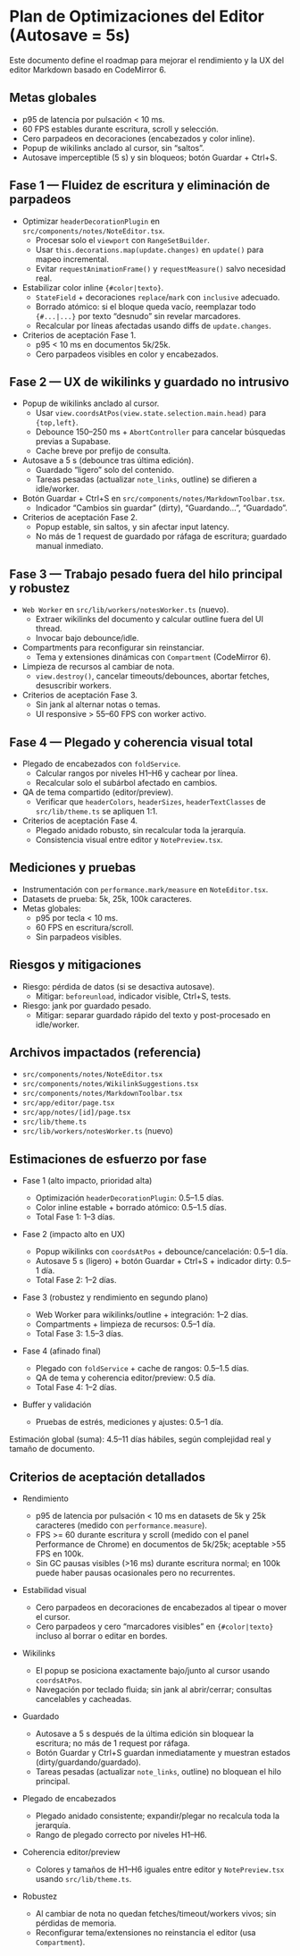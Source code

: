 # Plan de Optimizaciones del Editor (Autosave = 5s)

Este documento define el roadmap para mejorar el rendimiento y la UX del editor Markdown basado en CodeMirror 6.

## Metas globales
- p95 de latencia por pulsación < 10 ms.
- 60 FPS estables durante escritura, scroll y selección.
- Cero parpadeos en decoraciones (encabezados y color inline).
- Popup de wikilinks anclado al cursor, sin “saltos”.
- Autosave imperceptible (5 s) y sin bloqueos; botón Guardar + Ctrl+S.

## Fase 1 — Fluidez de escritura y eliminación de parpadeos

- Optimizar `headerDecorationPlugin` en `src/components/notes/NoteEditor.tsx`.
  - Procesar solo el `viewport` con `RangeSetBuilder`.
  - Usar `this.decorations.map(update.changes)` en `update()` para mapeo incremental.
  - Evitar `requestAnimationFrame()` y `requestMeasure()` salvo necesidad real.
- Estabilizar color inline `{#color|texto}`.
  - `StateField` + decoraciones `replace`/`mark` con `inclusive` adecuado.
  - Borrado atómico: si el bloque queda vacío, reemplazar todo `{#...|...}` por texto “desnudo” sin revelar marcadores.
  - Recalcular por líneas afectadas usando diffs de `update.changes`.
- Criterios de aceptación Fase 1.
  - p95 < 10 ms en documentos 5k/25k.
  - Cero parpadeos visibles en color y encabezados.

## Fase 2 — UX de wikilinks y guardado no intrusivo

- Popup de wikilinks anclado al cursor.
  - Usar `view.coordsAtPos(view.state.selection.main.head)` para `{top,left}`.
  - Debounce 150–250 ms + `AbortController` para cancelar búsquedas previas a Supabase.
  - Cache breve por prefijo de consulta.
- Autosave a 5 s (debounce tras última edición).
  - Guardado “ligero” solo del contenido.
  - Tareas pesadas (actualizar `note_links`, outline) se difieren a idle/worker.
- Botón Guardar + Ctrl+S en `src/components/notes/MarkdownToolbar.tsx`.
  - Indicador “Cambios sin guardar” (dirty), “Guardando…”, “Guardado”.
- Criterios de aceptación Fase 2.
  - Popup estable, sin saltos, y sin afectar input latency.
  - No más de 1 request de guardado por ráfaga de escritura; guardado manual inmediato.

## Fase 3 — Trabajo pesado fuera del hilo principal y robustez

- `Web Worker` en `src/lib/workers/notesWorker.ts` (nuevo).
  - Extraer wikilinks del documento y calcular outline fuera del UI thread.
  - Invocar bajo debounce/idle.
- Compartments para reconfigurar sin reinstanciar.
  - Tema y extensiones dinámicas con `Compartment` (CodeMirror 6).
- Limpieza de recursos al cambiar de nota.
  - `view.destroy()`, cancelar timeouts/debounces, abortar fetches, desuscribir workers.
- Criterios de aceptación Fase 3.
  - Sin jank al alternar notas o temas.
  - UI responsive > 55–60 FPS con worker activo.

## Fase 4 — Plegado y coherencia visual total

- Plegado de encabezados con `foldService`.
  - Calcular rangos por niveles H1–H6 y cachear por línea.
  - Recalcular solo el subárbol afectado en cambios.
- QA de tema compartido (editor/preview).
  - Verificar que `headerColors`, `headerSizes`, `headerTextClasses` de `src/lib/theme.ts` se apliquen 1:1.
- Criterios de aceptación Fase 4.
  - Plegado anidado robusto, sin recalcular toda la jerarquía.
  - Consistencia visual entre editor y `NotePreview.tsx`.

## Mediciones y pruebas

- Instrumentación con `performance.mark/measure` en `NoteEditor.tsx`.
- Datasets de prueba: 5k, 25k, 100k caracteres.
- Metas globales:
  - p95 por tecla < 10 ms.
  - 60 FPS en escritura/scroll.
  - Sin parpadeos visibles.

## Riesgos y mitigaciones

- Riesgo: pérdida de datos (si se desactiva autosave).
  - Mitigar: `beforeunload`, indicador visible, Ctrl+S, tests.
- Riesgo: jank por guardado pesado.
  - Mitigar: separar guardado rápido del texto y post-procesado en idle/worker.

## Archivos impactados (referencia)

- `src/components/notes/NoteEditor.tsx`
- `src/components/notes/WikilinkSuggestions.tsx`
- `src/components/notes/MarkdownToolbar.tsx`
- `src/app/editor/page.tsx`
- `src/app/notes/[id]/page.tsx`
- `src/lib/theme.ts`
- `src/lib/workers/notesWorker.ts` (nuevo)

## Estimaciones de esfuerzo por fase

- Fase 1 (alto impacto, prioridad alta)
  - Optimización `headerDecorationPlugin`: 0.5–1.5 días.
  - Color inline estable + borrado atómico: 0.5–1.5 días.
  - Total Fase 1: 1–3 días.

- Fase 2 (impacto alto en UX)
  - Popup wikilinks con `coordsAtPos` + debounce/cancelación: 0.5–1 día.
  - Autosave 5 s (ligero) + botón Guardar + Ctrl+S + indicador dirty: 0.5–1 día.
  - Total Fase 2: 1–2 días.

- Fase 3 (robustez y rendimiento en segundo plano)
  - Web Worker para wikilinks/outline + integración: 1–2 días.
  - Compartments + limpieza de recursos: 0.5–1 día.
  - Total Fase 3: 1.5–3 días.

- Fase 4 (afinado final)
  - Plegado con `foldService` + cache de rangos: 0.5–1.5 días.
  - QA de tema y coherencia editor/preview: 0.5 día.
  - Total Fase 4: 1–2 días.

- Buffer y validación
  - Pruebas de estrés, mediciones y ajustes: 0.5–1 día.

Estimación global (suma): 4.5–11 días hábiles, según complejidad real y tamaño de documento.

## Criterios de aceptación detallados

- Rendimiento
  - p95 de latencia por pulsación < 10 ms en datasets de 5k y 25k caracteres (medido con `performance.measure`).
  - FPS >= 60 durante escritura y scroll (medido con el panel Performance de Chrome) en documentos de 5k/25k; aceptable >55 FPS en 100k.
  - Sin GC pausas visibles (>16 ms) durante escritura normal; en 100k puede haber pausas ocasionales pero no recurrentes.

- Estabilidad visual
  - Cero parpadeos en decoraciones de encabezados al tipear o mover el cursor.
  - Cero parpadeos y cero “marcadores visibles” en `{#color|texto}` incluso al borrar o editar en bordes.

- Wikilinks
  - El popup se posiciona exactamente bajo/junto al cursor usando `coordsAtPos`.
  - Navegación por teclado fluida; sin jank al abrir/cerrar; consultas cancelables y cacheadas.

- Guardado
  - Autosave a 5 s después de la última edición sin bloquear la escritura; no más de 1 request por ráfaga.
  - Botón Guardar y Ctrl+S guardan inmediatamente y muestran estados (dirty/guardando/guardado).
  - Tareas pesadas (actualizar `note_links`, outline) no bloquean el hilo principal.

- Plegado de encabezados
  - Plegado anidado consistente; expandir/plegar no recalcula toda la jerarquía.
  - Rango de plegado correcto por niveles H1–H6.

- Coherencia editor/preview
  - Colores y tamaños de H1–H6 iguales entre editor y `NotePreview.tsx` usando `src/lib/theme.ts`.

- Robustez
  - Al cambiar de nota no quedan fetches/timeout/workers vivos; sin pérdidas de memoria.
  - Reconfigurar tema/extensiones no reinstancia el editor (usa `Compartment`).
